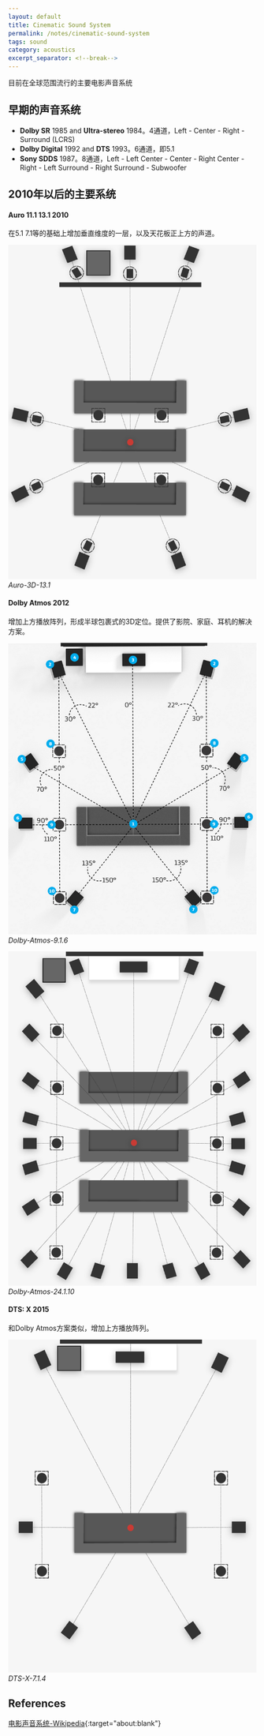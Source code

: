 ```yaml
---
layout: default
title: Cinematic Sound System
permalink: /notes/cinematic-sound-system
tags: sound
category: acoustics
excerpt_separator: <!--break-->
---
```


目前在全球范围流行的主要电影声音系统
<!--break-->

## 早期的声音系统

* **Dolby SR** 1985 and **Ultra-stereo** 1984。4通道，Left - Center - Right - Surround (LCRS)
* **Dolby Digital** 1992 and **DTS** 1993。6通道，即5.1
* **Sony SDDS** 1987。8通道，Left - Left Center - Center - Right Center - Right - Left Surround - Right Surround - Subwoofer

## 2010年以后的主要系统   

#### Auro 11.1 13.1 2010

在5.1 7.1等的基础上增加垂直维度的一层，以及天花板正上方的声道。

![Auro-3D-13.1](\assets\images\AURO-3D-13.1.png)  
*Auro-3D-13.1*  

#### Dolby Atmos 2012

增加上方播放阵列，形成半球包裹式的3D定位。提供了影院、家庭、耳机的解决方案。

![Dolby-Atmos-9.1.6](\assets\images\Dolby-Atmos-9.1.6.png)  
*Dolby-Atmos-9.1.6*  

![Dolby-Atmos-24.1.10](\assets\images\Dolby-Atmos-24.1.10.png)  
*Dolby-Atmos-24.1.10*  

#### DTS: X 2015

和Dolby Atmos方案类似，增加上方播放阵列。

![DTS-X-7.1.4](\assets\images\DTS-X-7.1.4.png)  
*DTS-X-7.1.4*  

## References

[电影声音系统-Wikipedia](https://en.wikipedia.org/wiki/List_of_film_sound_systems){:target="about:blank"}  